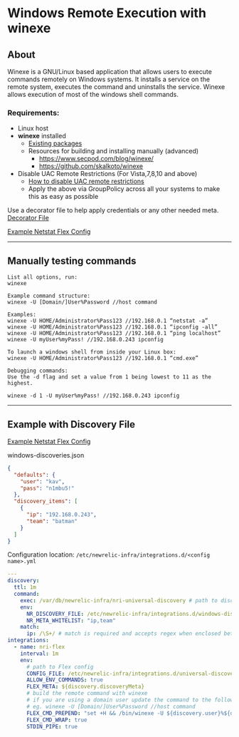# Windows Remote Execution with <b>winexe</b>

## About

Winexe is a GNU/Linux based application that allows users to execute commands remotely on Windows systems. It installs a service on the remote system, executes the command and uninstalls the service. Winexe allows execution of most of the windows shell commands.

### Requirements:

- Linux host
- <b>winexe</b> installed
  - [Existing packages](https://software.opensuse.org/download/package?package=winexe&project=home%3Auibmz%3Awinexe)
  - Resources for building and installing manually (advanced)
    - https://www.secpod.com/blog/winexe/
    - https://github.com/skalkoto/winexe
- Disable UAC Remote Restrictions (For Vista,7,8,10 and above)
  - [How to disable UAC remote restrictions](https://docs.microsoft.com/en-us/troubleshoot/windows-server/windows-security/user-account-control-and-remote-restriction#how-to-disable-uac-remote-restrictions)
  - Apply the above via GroupPolicy across all your systems to make this as easy as possible

Use a decorator file to help apply credentials or any other needed meta.
[Decorator File](./decorator-file.md)

[Example Netstat Flex Config](/examples/netstat-windows.yml)

---

## Manually testing commands

```
List all options, run:
winexe

Example command structure:
winexe -U [Domain/]User%Password //host command

Examples:
winexe -U HOME/Administrator%Pass123 //192.168.0.1 “netstat -a”
winexe -U HOME/Administrator%Pass123 //192.168.0.1 “ipconfig -all”
winexe -U HOME/Administrator%Pass123 //192.168.0.1 “ping localhost”
winexe -U myUser%myPass! //192.168.0.243 ipconfig

To launch a windows shell from inside your Linux box:
winexe -U HOME/Administrator%Pass123 //192.168.0.1 “cmd.exe”

Debugging commands:
Use the -d flag and set a value from 1 being lowest to 11 as the highest.

winexe -d 1 -U myUser%myPass! //192.168.0.243 ipconfig
```

---

## Example with Discovery File

[Example Netstat Flex Config](/examples/netstat-windows.yml)

windows-discoveries.json

```json
{
  "defaults": {
    "user": "kav",
    "pass": "n1mbu5!"
  },
  "discovery_items": [
    {
      "ip": "192.168.0.243",
      "team": "batman"
    }
  ]
}
```

Configuration location: `/etc/newrelic-infra/integrations.d/<config name>.yml`

```yaml
---
discovery:
  ttl: 1m
  command:
    exec: /var/db/newrelic-infra/nri-universal-discovery # path to discovery binary
    env:
      NR_DISCOVERY_FILE: /etc/newrelic-infra/integrations.d/windows-discovery-file.json
      NR_META_WHITELIST: "ip,team"
    match:
      ip: /\S+/ # match is required and accepts regex when enclosed between forward slashes eg. /<regex>/
integrations:
  - name: nri-flex
    interval: 1m
    env:
      # path to Flex config
      CONFIG_FILE: /etc/newrelic-infra/integrations.d/universal-discovery-sub-configs/netstat-windows.yml
      ALLOW_ENV_COMMANDS: true
      FLEX_META: ${discovery.discoveryMeta}
      # build the remote command with winexe
      # if you are using a domain user update the command to the following format instead
      # eg. winexe -U [Domain/]User%Password //host command
      FLEX_CMD_PREPEND: "set +H && /bin/winexe -U ${discovery.user}%${discovery.pass} //${discovery.ip} "
      FLEX_CMD_WRAP: true
      STDIN_PIPE: true
```
